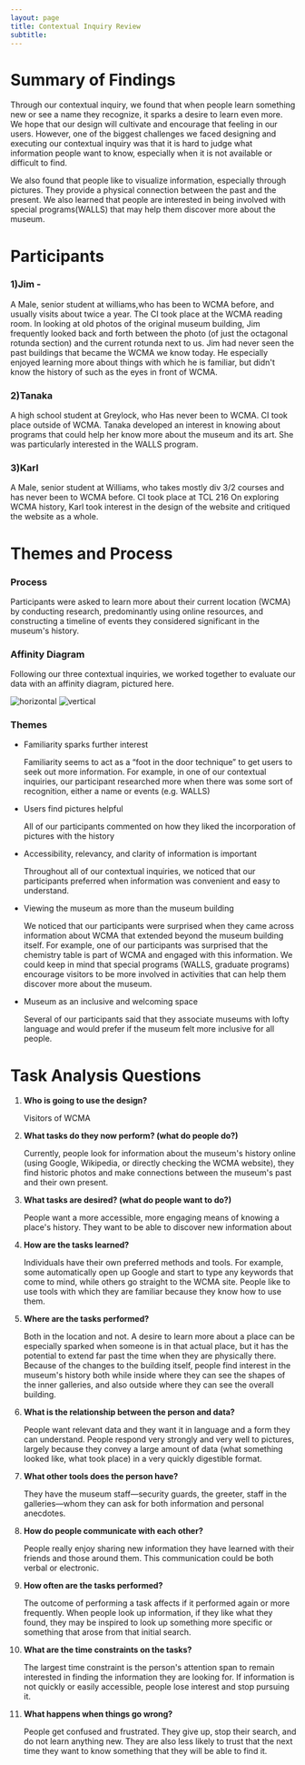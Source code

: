```yaml
---
layout: page
title: Contextual Inquiry Review
subtitle:
---
```


# Summary of Findings

Through our contextual inquiry, we found that when people learn something new or see a name they recognize, it sparks a desire to learn even more. We hope that our design will cultivate and encourage that feeling in our users. However, one of the biggest challenges we faced designing and executing our contextual inquiry was that it is hard to judge what information people want to know, especially when it is not available or difficult to find.

We also found that people like to visualize information, especially through pictures. They provide a physical connection between the past and the present. We also learned that people are interested in being involved with special programs(WALLS) that may help them discover more about the museum.

# Participants
### 1)Jim - 
A Male, senior student at williams,who has been to WCMA before, and usually visits about twice a year.
The CI took place at the WCMA reading room.
In looking at old photos of the original museum building, Jim frequently looked back and forth between the photo (of just the octagonal rotunda section) and the current rotunda next to us. Jim had never seen the past buildings that became the WCMA we know today. He especially enjoyed learning more about things with which he is familiar, but didn't know the history of such as the eyes in front of WCMA.

### 2)Tanaka 
A high school student at Greylock, who Has never been to WCMA.
CI took place outside of WCMA.
Tanaka developed an interest in knowing about programs that could help her know more about the museum and its art. She was particularly interested in the WALLS program.

### 3)Karl 
 A Male, senior student at Williams, who takes mostly div 3/2 courses and has never been to WCMA before.
CI took place at TCL 216
On exploring WCMA history, Karl took interest in the design of the website and critiqued the website as a whole. 


# Themes and Process


### Process

Participants were asked to learn more about their current location (WCMA) by conducting research, predominantly using online resources, and constructing a timeline of events they considered significant in the museum's history.

### Affinity Diagram

Following our three contextual inquiries, we worked together to evaluate our data with an affinity diagram, pictured here.

![horizontal](/img/affinity-diagram2.jpg)
![vertical](/img/affinity-diagram1.jpg)

### Themes

* Familiarity sparks further interest

  Familiarity seems to act as a “foot in the door technique” to get users to seek out more information. For example, in one of our contextual inquiries, our participant researched more when there was some sort of recognition, either a name or events (e.g. WALLS)
 
* Users find pictures helpful

  All of our participants commented on how they liked the incorporation of pictures with the history
 
* Accessibility, relevancy, and clarity of information is important

  Throughout all of our contextual inquiries, we noticed that our participants preferred when information was convenient and easy to understand.

* Viewing the museum as more than the museum building

  We noticed that our participants were surprised when they came across information about WCMA that extended beyond the museum building itself. For example, one of our participants was surprised that the chemistry table is part of WCMA and engaged with this information. We could keep in mind that special programs (WALLS, graduate programs) encourage visitors to be more involved in activities that can help them discover more about the museum.

* Museum as an inclusive and welcoming space

  Several of our participants said that they associate museums with lofty language and would prefer if the museum felt more inclusive for all people.

# Task Analysis Questions

1. **Who is going to use the design?**

   Visitors of WCMA

2. **What tasks do they now perform? (what do people do?)**

   Currently, people look for information about the museum's history online (using Google, Wikipedia, or directly checking the WCMA website), they find historic photos and make connections between the museum's past and their own present.

3. **What tasks are desired? (what do people want to do?)**

   People want a more accessible, more engaging means of knowing a place's history. They want to be able to discover new information about

4. **How are the tasks learned?**

   Individuals have their own preferred methods and tools. For example, some automatically open up Google and start to type any keywords that come to mind, while others go straight to the WCMA site. People like to use tools with which they are familiar because they know how to use them.

5. **Where are the tasks performed?**

   Both in the location and not. A desire to learn more about a place can be especially sparked when someone is in that actual place, but it has the potential to extend far past the time when they are physically there. Because of the changes to the building itself, people find interest in the museum's history both while inside where they can see the shapes of the inner galleries, and also outside where they can see the overall building.

6. **What is the relationship between the person and data?**

   People want relevant data and they want it in language and a form they can understand. People respond very strongly and very well to pictures, largely because they convey a large amount of data (what something looked like, what took place) in a very quickly digestible format.

7. **What other tools does the person have?**

   They have the museum staff—security guards, the greeter, staff in the galleries—whom they can ask for both information and personal anecdotes.

8. **How do people communicate with each other?**

   People really enjoy sharing new information they have learned with their friends and those around them. This communication could be both verbal or electronic.

9. **How often are the tasks performed?**

   The outcome of performing a task affects if it performed again or more frequently. When people look up information, if they like what they found, they may be inspired to look up something more specific or something that arose from that initial search.

1. **What are the time constraints on the tasks?**

   The largest time constraint is the person's attention span to remain interested in finding the information they are looking for. If information is not quickly or easily accessible, people lose interest and stop pursuing it.

1. **What happens when things go wrong?**

   People get confused and frustrated. They give up, stop their search, and do not learn anything new. They are also less likely to trust that the next time they want to know something that they will be able to find it.

